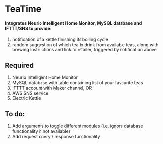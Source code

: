 # TeaTime

#### Integrates Neurio Intelligent Home Monitor, MySQL database and IFTTT/SNS to provide:  
1. notification of a kettle finishing its boiling cycle  
2. random suggestion of which tea to drink from available teas, along with brewing instructions and link to retailer, triggered by notification above

## Required
1. Neurio Intelligent Home Monitor
2. MySQL database with table containing list of your favourite teas
3. IFTTT account with Maker channel, OR
5. AWS SNS service
6. Electric Kettle

## To do:
1. Add arguments to toggle different modules (i.e. ignore database functionality if not available)
2. Add request query / response functionality
